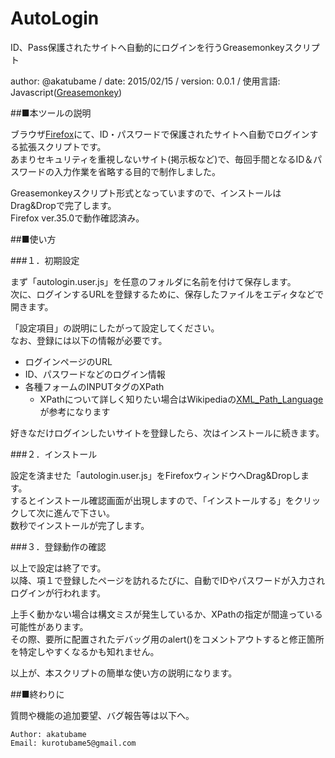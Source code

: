 # AutoLogin
ID、Pass保護されたサイトへ自動的にログインを行うGreasemonkeyスクリプト

author: @akatubame
/ date: 2015/02/15
/ version: 0.0.1
/ 使用言語: Javascript([Greasemonkey](https://addons.mozilla.org/en-us/firefox/addon/greasemonkey/))

##■本ツールの説明

ブラウザ[Firefox](https://www.mozilla.org/ja/firefox/new/)にて、ID・パスワードで保護されたサイトへ自動でログインする拡張スクリプトです。  
あまりセキュリティを重視しないサイト(掲示板など)で、毎回手間となるID＆パスワードの入力作業を省略する目的で制作しました。

Greasemonkeyスクリプト形式となっていますので、インストールはDrag&Dropで完了します。  
Firefox ver.35.0で動作確認済み。  


##■使い方

###１．初期設定

まず「autologin.user.js」を任意のフォルダに名前を付けて保存します。  
次に、ログインするURLを登録するために、保存したファイルをエディタなどで開きます。  

「設定項目」の説明にしたがって設定してください。  
なお、登録には以下の情報が必要です。

- ログインページのURL
- ID、パスワードなどのログイン情報
- 各種フォームのINPUTタグのXPath
    - XPathについて詳しく知りたい場合はWikipediaの[XML_Path_Language](https://ja.wikipedia.org/wiki/XML_Path_Language)が参考になります

好きなだけログインしたいサイトを登録したら、次はインストールに続きます。

###２．インストール

設定を済ませた「autologin.user.js」をFirefoxウィンドウへDrag&Dropします。  
するとインストール確認画面が出現しますので、「インストールする」をクリックして次に進んで下さい。  
数秒でインストールが完了します。

###３．登録動作の確認

以上で設定は終了です。  
以降、項１で登録したページを訪れるたびに、自動でIDやパスワードが入力されログインが行われます。  

上手く動かない場合は構文ミスが発生しているか、XPathの指定が間違っている可能性があります。  
その際、要所に配置されたデバッグ用のalert()をコメントアウトすると修正箇所を特定しやすくなるかも知れません。

以上が、本スクリプトの簡単な使い方の説明になります。

##■終わりに  

質問や機能の追加要望、バグ報告等は以下へ。

	Author: akatubame  
	Email: kurotubame5@gmail.com
